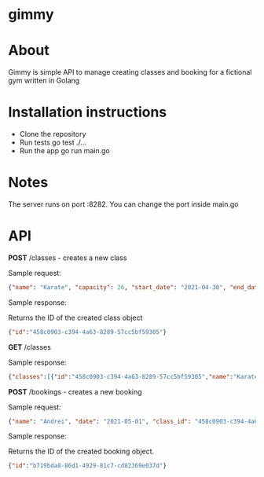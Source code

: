 # gimmy

# About

Gimmy is simple API to manage creating classes and booking for a fictional gym written in Golang

# Installation instructions

* Clone the repository
* Run tests go test ./...
* Run the app go run main.go

# Notes

The server runs on port :8282. You can change the port inside main.go

# API

**POST** /classes - creates a new class

Sample request:

```json
{"name": "Karate", "capacity": 26, "start_date": "2021-04-30", "end_date": "2021-05-01"}
```

Sample response:

Returns the ID of the created class object

```json
{"id":"458c0903-c394-4a63-8289-57cc5bf59305"}
```

**GET** /classes

Sample response:

```json
{"classes":[{"id":"458c0903-c394-4a63-8289-57cc5bf59305","name":"Karate","start_date":"2021-04-30","end_date":"2021-05-01","capacity":26},{"id":"53ee2b12-2fab-4f32-86f7-183821096da5","name":"Salsa","start_date":"2021-03-21","end_date":"2021-05-01","capacity":30}]}
```

**POST** /bookings - creates a new booking

Sample request:

```json
{"name": "Andrei", "date": "2021-05-01", "class_id": "458c0903-c394-4a63-8289-57cc5bf59305"}
```

Sample response:

Returns the ID of the created booking object.

```json
{"id":"b719bda8-86d1-4929-81c7-cd82369e037d"}
```
